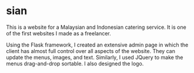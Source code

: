 # sian
This is a website for a Malaysian and Indonesian catering service. It is one of the first websites I made as a freelancer. 

Using the Flask framework, I created an extensive admin page in which the client has almost full control over all aspects of the website. They can update the menus, images, and text. Similarly, I used JQuery to make the menus drag-and-drop sortable. I also designed the logo. 
